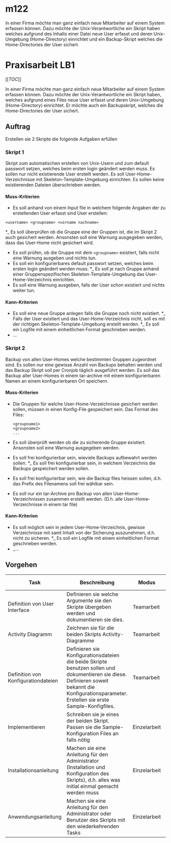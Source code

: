 # m122

In einer Firma möchte man ganz einfach neue Mitarbeiter auf einem System erfassen können. Dazu möchte der Unix-Verantwortliche ein Skript haben welches aufgrund des Inhalts einer Datei neue User erfasst und deren Unix-Umgebung (Home-Directory) einrichtet und ein Backup-Skript welches die Home-Directories der User sichert.

# Praxisarbeit LB1

[[_TOC_]]

In einer Firma möchte man ganz einfach neue Mitarbeiter auf einem System erfassen können. Dazu möchte der Unix-Verantwortliche ein Skript haben, welches aufgrund eines Files neue User erfasst und deren Unix-Umgebung (Home-Directory) einrichtet. Er möchte auch ein Backupskript, welches die Home-Directories der User sichert.

## Auftrag
Erstellen sie 2 Skripte die folgende Aufgaben erfüllen

### Skript 1 
Skript zum automatischen erstellen von Unix-Usern und zum default passwort setzen, welches beim ersten login geändert werden muss. Es sollen nur nicht existierende User erstellt werden. Es soll User-Home-Verzeichnisse mit Skeleton-Template-Umgebung einrichten. Es sollen keine existierenden Dateien überschrieben werden.
#### Muss-Kritierien
* Es soll anhand von einem Input file in welchem folgende Angaben der zu erstellenden User erfasst sind User erstellen: 
```
<username> <groupname> <vorname nachname>
```

*_ Es soll überprüfen ob die Gruppe eine der Gruppen ist, die im Skript 2 auch gesichert werden. Ansonsten soll eine Warnung ausgegeben werden, dass das User-Home nicht gesichert wird.
* Es soll prüfen, ob die Gruppe mit dem `<groupname>` existiert, falls nicht eine Warnung ausgeben und nichts tun.
* Es soll ein konfigurierbares default passwort setzen, welches beim ersten login geändert werden muss.
*_ Es soll je nach Gruppe anhand einer Gruppenspezifischen Skeleton-Template-Umgebung das User-Home-Verzeichnis einrichten.
* Es soll eine Warnung ausgeben, falls der User schon existiert und nichts weiter tun.

#### Kann-Kriterien
* Es soll eine neue Gruppe anlegen falls die Gruppe noch nicht existiert.
*_ Falls der User existiert und das User-Home-Verzeichnis nicht, soll es mit der richtigen Skeleton-Template-Umgebung erstellt werden.
*_ Es soll ein Logfile mit einem einheitlichen Format geschrieben werden.
* ...

### Skript 2 
Backup von allen User-Homes welche bestimmten Gruppen zugeordnet sind. Es sollen nur eine gewisse Anzahl von Backups behalten werden und das Backup Skript soll per Cronjob täglich ausgeführt werden. Es soll das Backup aller User-Homes in einem tar-archive mit einem konfigurierbaren Namen an einem konfigurierbaren Ort speichern.

#### Muss-Kriterien
* Die Gruppen für welche User-Home-Verzeichnisse gesichert werden sollen, müssen in einen Konfig-File gespeichert sein. Das Format des Files:

	```
	<groupname1>
	<groupname2>
	...
	```
* Es soll überprüft werden ob die zu sicherende Gruppe existiert. Ansonsten soll eine Warnung ausgegeben werden.
* Es soll frei konfigurierbar sein, wieviele Backups aufbewahrt werden sollen.
*_ Es soll frei konfigurierbar sein, in welchem Verzeichnis die Backups gespeichert werden sollen.
* Es soll frei konfigurierbar sein, wie die Backup files heissen sollen, d.h. das Prefix des Filenamens soll frei wählbar sein.
* Es soll nur ein tar-Archive pro Backup von allen User-Home-Verzeichnissen zusammen erstellt werden. (D.h. alle User-Home-Verzeichnisse in einem tar file)

#### Kann-Kriterien
* Es soll möglich sein in jedem User-Home-Verzeichnis, gewisse Verzeichnisse mit samt Inhalt von der Sicherung auszunehmen, d.h. nicht zu sicheren. 
*_ Es soll ein Logfile mit einem einheitlichen Format geschrieben werden.
* _...


## Vorgehen

| Task | Beschreibung | Modus | zu bearbeitende Dokumente |
| - | - | - | - |
| Definition von User Interface | Definieren sie welche Argumente sie den Skripte übergeben werden und dokumentieren sie dies. | Teamarbeit | [Projektdokumenation](Readme.md) |
| Activity Diagramm | Zeichnen sie für die beiden Skripts Activity-Diagramme | Teamarbeit |[Projektdokumenation](Readme.md) |
| Definition von Konfigurationdateien | Definieren sie Konfigurationsdateien die beide Skripte benutzen sollen und dokumentieren sie diese. Definieren soweit bekannt die Konfigurationsparameter. Erstellen sie erste Sample-Konfigfiles. | Teamarbeit | [Projektdokumenation](Readme.md)<br>[Verzeichnes für Konfigfiles](etc) |
| Implementieren | Schreiben sie je eines der beiden Skript. Passen sie die Sample-Konfiguration Files an falls nötig | Einzelarbeit | [Verzeichnis für Skripts](bin)<br>[Verzeichnes für Konfigfiles](etc)|
| Installationsanleitung | Machen sie eine Anleitung für den Administrator (Installation und Konfiguration des Skripts), d.h. alles was initial einmal gemacht werden muss | Einzelarbeit | [Betriebsdokumenation](dReadme.md) |
| Anwendungsanleitung | Machen sie eine Anleitung für den Administrator oder Benutzer des Skripts mit den wiederkehrenden Tasks | Einzelarbeit | [Betriebsdokumenation](Readme.md) |



